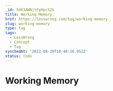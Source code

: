 ```yaml
---
_id: 5d63AWNjtFyHprX2k
title: Working Memory
href: https://lesswrong.com/tag/working-memory
slug: working-memory
type: tag
tags:
  - LessWrong
  - Concept
  - Tag
synchedAt: '2022-08-29T10:48:16.952Z'
status: todo
---
```


# Working Memory
